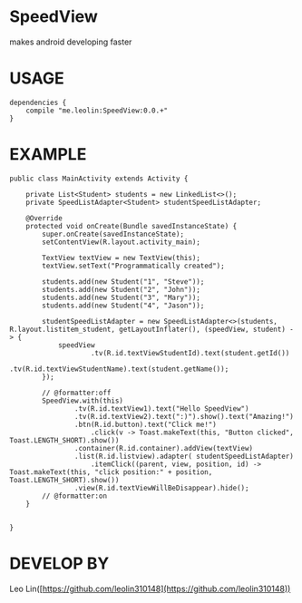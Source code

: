 SpeedView
===================================
    
makes android developing faster


USAGE
===================================

    dependencies {
        compile "me.leolin:SpeedView:0.0.+"
    }

EXAMPLE
===================================
    
    public class MainActivity extends Activity {
    
        private List<Student> students = new LinkedList<>();
        private SpeedListAdapter<Student> studentSpeedListAdapter;
    
        @Override
        protected void onCreate(Bundle savedInstanceState) {
            super.onCreate(savedInstanceState);
            setContentView(R.layout.activity_main);
    
            TextView textView = new TextView(this);
            textView.setText("Programmatically created");
    
            students.add(new Student("1", "Steve"));
            students.add(new Student("2", "John"));
            students.add(new Student("3", "Mary"));
            students.add(new Student("4", "Jason"));
    
            studentSpeedListAdapter = new SpeedListAdapter<>(students, R.layout.listitem_student, getLayoutInflater(), (speedView, student) -> {
                speedView
                        .tv(R.id.textViewStudentId).text(student.getId())
                        .tv(R.id.textViewStudentName).text(student.getName());
            });
    
            // @formatter:off
            SpeedView.with(this)
                    .tv(R.id.textView1).text("Hello SpeedView")
                    .tv(R.id.textView2).text(":)").show().text("Amazing!")
                    .btn(R.id.button).text("Click me!")
                        .click(v -> Toast.makeText(this, "Button clicked", Toast.LENGTH_SHORT).show())
                    .container(R.id.container).addView(textView)
                    .list(R.id.listview).adapter( studentSpeedListAdapter)
                        .itemClick((parent, view, position, id) -> Toast.makeText(this, "click position:" + position, Toast.LENGTH_SHORT).show())
                    .view(R.id.textViewWillBeDisappear).hide();
            // @formatter:on
        }
    
    
    }


DEVELOP BY
===================================

Leo Lin([https://github.com/leolin310148](https://github.com/leolin310148))